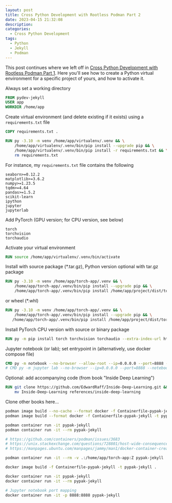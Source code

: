 ```yaml
---
layout: post
title: Cross Python Development with Rootless Podman Part 2
date: 2023-04-15 21:32:08
description: 
categories: 
  - Cross Python Development
tags: 
  - Python
  - Jekyll
  - Podman
---
```


This post continues where we left off in [Cross Python Development with Rootless Podman Part 1](https://carljohanrehn.github.io/allehanda/blog/2023/python-package-part-2/). Here you'll see how to create a Python virtual environment for a specific project of yours, and how to activate it.

Always set a working directory

```dockerfile
FROM pydev-jekyll
USER app
WORKDIR /home/app
```

Create virtual environment (and delete existing if it exists) using a `requirements.txt` file

```dockerfile
COPY requirements.txt .

RUN py -3.10 -m venv /home/app/virtualenv/.venv && \
    /home/app/virtualenv/.venv/bin/pip install --upgrade pip && \
    /home/app/virtualenv/.venv/bin/pip install -r requirements.txt && \
    rm requirements.txt
```

For instance, my `requirements.txt` file contains the following

```
seaborn>=0.12.2
matplotlib>=3.6.2
numpy>=1.23.5
tqdm>=4.64
pandas>=1.5.2
scikit-learn
ipython
jupyter
jupyterlab
```

Add PyTorch (GPU version; for CPU version, see below)

```
torch
torchvision
torchaudio
```

Activate your virtual environment

```dockerfile
RUN source /home/app/virtualenv/.venv/bin/activate
```

Install with source package (*.tar.gz), Python version optional with tar.gz package

```dockerfile
RUN py -3.10 -m venv /home/app/torch-app/.venv && \
    /home/app/torch-app/.venv/bin/pip install --upgrade pip && \
    /home/app/torch-app/.venv/bin/pip install /home/app/project/dist/torch-app-0.0.1.tar.gz
```

or wheel (*.whl)

```dockerfile
RUN py -3.10 -m venv /home/app/torch-app/.venv && \
    /home/app/torch-app/.venv/bin/pip install --upgrade pip && \
   /home/app/torch-app/.venv/bin/pip install /home/app/project/dist/torch_app-0.0.1-non-any.whl
```

Install PyTorch CPU version with source or binary package 

```dockerfile
RUN py -m pip install torch torchvision torchaudio --extra-index-url https://download.pytorch.org/whl/cpu
```

Jupyter notebook (or lab); set entrypoint in (alternatively, use docker compose file)

```dockerfile
CMD py -m notebook --no-browser --allow-root --ip=0.0.0.0 --port=8888 --notebook-dir=/home/app --NotebookApp.token='' --NotebookApp.password=''
# CMD py -m jupyter lab --no-browser --ip=0.0.0.0 --port=8888 --notebook-dir=/home/app --NotebookApp.token='' --NotebookApp.password=''
```

Optional: add accompanying code (from book "Inside Deep Learning")

```dockerfile
RUN git clone https://github.com/EdwardRaff/Inside-Deep-Learning.git && \
    mv Inside-Deep-Learning references/inside-deep-learning
```

Clone other books here...


```bash
podman image build --no-cache --format docker -f Containerfile-pypak-jekyll -t pypak-jekyll .
podman image build --format docker -f Containerfile-pypak-jekyll -t pypak-jekyll .
```

```bash
podman container run -it pypak-jekyll
podman container run -it --rm pypak-jekyll
```

```bash
# https://github.com/containers/podman/issues/3683
# https://unix.stackexchange.com/questions/728801/host-wide-consequences-of-setting-selinux-z-z-option-on-container-bind-mounts
# https://manpages.ubuntu.com/manpages/jammy/man1/docker-container-create.1.html
```

```bash
podman container run -it --rm -v .:/home/app/torch-app:Z pypak-jekyll
```

```bash
docker image build -f Containerfile-pypak-jekyll -t pypak-jekyll .
```

```bash
docker container run -it pypak-jekyll
docker container run -it --rm pypak-jekyll
```

```bash
# Jupyter notebook port mapping
docker container run -it -p 8888:8888 pypak-jekyll
```

